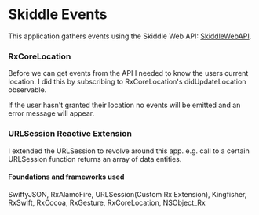 <h1>Skiddle Events</h1>

<p>This application gathers events using the Skiddle Web API: <a href="https://github.com/Skiddle/web-api" target="_blank">SkiddleWebAPI</a>.</p>

<h3>RxCoreLocation</h3>
<p>Before we can get events from the API I needed to know the users current location. I did this by subscribing to RxCoreLocation's didUpdateLocation observable. <p>
<p>If the user hasn't granted their location no events will be emitted and an error message will appear.</p>

<h3>URLSession Reactive Extension</h3>
<p>I extended the URLSession to revolve around this app. e.g. call to a certain URLSession function returns an array of data entities.</p>

<h4>Foundations and frameworks used</h4>
<p>SwiftyJSON, RxAlamoFire, URLSession(Custom Rx Extension), Kingfisher, RxSwift, RxCocoa, RxGesture, RxCoreLocation, NSObject_Rx </p>
